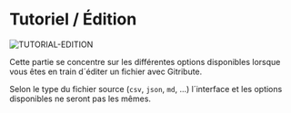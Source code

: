 
# Tutoriel / Édition

<div>
  <img
    alt="TUTORIAL-EDITION"
    src="https://raw.githubusercontent.com/multi-coop/gitribute-documentation-content/main/images/tutorial/commented/tutorial-edition.png"
    />
</div>

Cette partie se concentre sur les différentes options disponibles lorsque vous êtes en train d´éditer un fichier avec Gitribute.

Selon le type du fichier source (`csv`, `json`, `md`, ...) l´interface et les options disponibles ne seront pas les mêmes.
